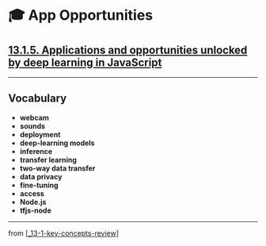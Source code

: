 # 🎓 App Opportunities

## [**13.1.5.** Applications and opportunities unlocked by deep learning in JavaScript](https://livebook.manning.com/book/deep-learning-with-javascript/chapter-13/34)

---

## **Vocabulary**

- <b>webcam</b>
- <b>sounds</b>
- <b>deployment</b>
- <b>deep-learning models</b>
- <b>inference</b>
- <b>transfer learning</b>
- <b>two-way data transfer</b>
- <b>data privacy</b>
- <b>fine-tuning</b>
- <b>access</b>
- <b>Node.js</b>
- <b>tfjs-node</b>

<link rel="stylesheet" type="text/css" media="all" href="../../../assets/css/custom.css" />

---

from [[_13-1-key-concepts-review]]

[//begin]: # "Autogenerated link references for markdown compatibility"
[_13-1-key-concepts-review]: _13-1-key-concepts-review.md "🎓 Key Concepts"
[//end]: # "Autogenerated link references"
